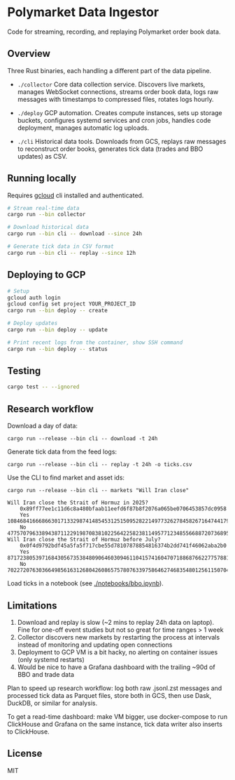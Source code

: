 # Polymarket Data Ingestor

Code for streaming, recording, and replaying Polymarket order book data.

## Overview

Three Rust binaries, each handling a different part of the data pipeline.

- `./collector` Core data collection service. Discovers live markets, manages WebSocket connections, streams order book data, logs raw messages with timestamps to compressed files, rotates logs hourly.

- `./deploy` GCP automation. Creates compute instances, sets up storage buckets, configures systemd services and cron jobs, handles code deployment, manages automatic log uploads.

- `./cli` Historical data tools. Downloads from GCS, replays raw messages to reconstruct order books, generates tick data (trades and BBO updates) as CSV.

## Running locally

Requires [gcloud](https://cloud.google.com/sdk/docs/install) cli installed and authenticated.

```bash
# Stream real-time data
cargo run --bin collector

# Download historical data
cargo run --bin cli -- download --since 24h

# Generate tick data in CSV format
cargo run --bin cli -- replay --since 12h
```

## Deploying to GCP

```bash
# Setup
gcloud auth login
gcloud config set project YOUR_PROJECT_ID
cargo run --bin deploy -- create

# Deploy updates
cargo run --bin deploy -- update

# Print recent logs from the container, show SSH command
cargo run --bin deploy -- status
```

## Testing

```bash
cargo test -- --ignored
```

## Research workflow

Download a day of data:

    cargo run --release --bin cli -- download -t 24h

Generate tick data from the feed logs:

    cargo run --release --bin cli -- replay -t 24h -o ticks.csv

Use the CLI to find market and asset ids:

    cargo run --release --bin cli -- markets "Will Iran close"

    Will Iran close the Strait of Hormuz in 2025?
        0x89ff77ee1c11d6c8a480bfaab11eefd6f87b8f2076a065be0706453857dc0958
        Yes         108468416668663017133298741485453125150952822149773262784582671647441799250111
        No          47757079633894387112291987083810225642258238114957712348556688720736895499502
    Will Iran close the Strait of Hormuz before July?
        0x0f4d9792bdf45a5fa5f717cbe55d78107878854816374b2dd741f46062aba2b0
        Yes         8717238053971684305673538480906460309461104157416047071886876622775788196994
        No          70227207630366498561631268042608657578076339758646274683548012561150704284965

Load ticks in a notebook (see [./notebooks/bbo.ipynb](./notebooks/bbo.ipynb)).

## Limitations

1. Download and replay is slow (~2 mins to replay 24h data on laptop). Fine for one-off event studies but not so great for time ranges > 1 week
2. Collector discovers new markets by restarting the process at intervals instead of monitoring and updating open connections
3. Deployment to GCP VM is a bit hacky, no alerting on container issues (only systemd restarts)
4. Would be nice to have a Grafana dashboard with the trailing ~90d of BBO and trade data

Plan to speed up research workflow: log both raw .jsonl.zst messages and processed tick data as Parquet files, store both in GCS, then use Dask, DuckDB, or similar for analysis.

To get a read-time dashboard: make VM bigger, use docker-compose to run ClickHouse and Grafana on the same instance, tick data writer also inserts to ClickHouse.

## License

MIT